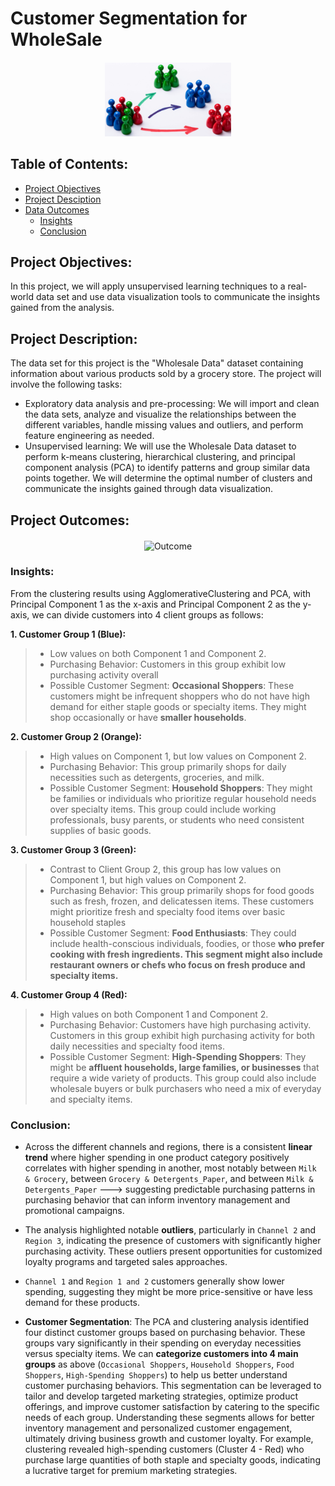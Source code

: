 # Customer Segmentation for WholeSale

<p align="center" style="margin-top: 20px; margin-bottom: 20px;">
<img width="40%" src="https://github.com/ThuyTran102/3__Customer_Segmentation_for_WholeSale/blob/main/images/customer_segmentation.png" alt="customer_segmentation"></img>
</p>

## Table of Contents:
- [Project Objectives](https://github.com/ThuyTran102/3__Customer_Segmentation_for_WholeSale?tab=readme-ov-file#project-objectives)
- [Project Desciption](https://github.com/ThuyTran102/3__Customer_Segmentation_for_WholeSale?tab=readme-ov-file#project-description)
- [Data Outcomes](https://github.com/ThuyTran102/3__Customer_Segmentation_for_WholeSale?tab=readme-ov-file#project-outcomes)
  - [Insights](https://github.com/ThuyTran102/3__Customer_Segmentation_for_WholeSale?tab=readme-ov-file#insights)
  - [Conclusion](https://github.com/ThuyTran102/3__Customer_Segmentation_for_WholeSale?tab=readme-ov-file#conclusion)

## Project Objectives:
In this project, we will apply unsupervised learning techniques to a real-world data set and use data visualization tools to communicate the insights gained from the analysis.

## Project Description:
The data set for this project is the "Wholesale Data" dataset containing information about various products sold by a grocery store.
The project will involve the following tasks:

-	Exploratory data analysis and pre-processing: We will import and clean the data sets, analyze and visualize the relationships between the different variables, handle missing values and outliers, and perform feature engineering as needed.
-	Unsupervised learning: We will use the Wholesale Data dataset to perform k-means clustering, hierarchical clustering, and principal component analysis (PCA) to identify patterns and group similar data points together. We will determine the optimal number of clusters and communicate the insights gained through data visualization.


## Project Outcomes:
<p align="center" style="margin-top: 20px; margin-bottom: 20px;">
<img width="60%" src="https://github.com/ThuyTran102/Unsupervised-Machine-Learning-Project/blob/main/images/Project_Outcome.png" alt="Outcome"></img>
</p>

### Insights:
From the clustering results using AgglomerativeClustering and PCA, with Principal Component 1 as the x-axis and Principal Component 2 as the y-axis, we can divide customers into 4 client groups as follows:

**1. Customer Group 1 (Blue):**
>- Low values on both Component 1 and Component 2.
>- Purchasing Behavior: Customers in this group exhibit low purchasing activity overall
>- Possible Customer Segment: **Occasional Shoppers**: These customers might be infrequent shoppers who do not have high demand for either staple goods or specialty items. They might shop occasionally or have **smaller households**.

**2. Customer Group 2 (Orange):**
> - High values on Component 1, but low values on Component 2.
> - Purchasing Behavior: This group primarily shops for daily necessities such as detergents, groceries, and milk.
> - Possible Customer Segment: **Household Shoppers**: They might be families or individuals who prioritize regular household needs over specialty items. This group could include working professionals, busy parents, or students who need consistent supplies of basic goods.

**3. Customer Group 3 (Green):**
> - Contrast to Client Group 2, this group has low values on Component 1, but high values on Component 2.
> - Purchasing Behavior: This group primarily shops for food goods such as fresh, frozen, and delicatessen items. These customers might prioritize fresh and specialty food items over basic household staples
> - Possible Customer Segment: **Food Enthusiasts**: They could include health-conscious individuals, foodies, or those **who prefer cooking with fresh ingredients. This segment might also include restaurant owners or chefs who focus on fresh produce and specialty items.**

**4. Customer Group 4 (Red):**
> - High values on both Component 1 and Component 2.
> - Purchasing Behavior: Customers have high purchasing activity. Customers in this group exhibit high purchasing activity for both daily necessities and specialty food items.
> - Possible Customer Segment: **High-Spending Shoppers**: They might be **affluent households, large families, or businesses** that require a wide variety of products. This group could also include wholesale buyers or bulk purchasers who need a mix of everyday and specialty items.

### Conclusion:

* Across the different channels and regions, there is a consistent **linear trend** where higher spending in one product category positively correlates with higher spending in another, most notably between `Milk & Grocery`, between `Grocery & Detergents_Paper`, and between `Milk & Detergents_Paper` ---> suggesting predictable purchasing patterns in purchasing behavior that can inform inventory management and promotional campaigns.

*  The analysis highlighted notable **outliers**, particularly in `Channel 2` and `Region 3`, indicating the presence of customers with significantly higher purchasing activity. These outliers present opportunities for customized loyalty programs and targeted sales approaches.
  
* `Channel 1` and `Region 1 and 2` customers generally show lower spending, suggesting they might be more price-sensitive or have less demand for these products.

* **Customer Segmentation**: The PCA and clustering analysis identified four distinct customer groups based on purchasing behavior. These groups vary significantly in their spending on everyday necessities versus specialty items. We can **categorize customers into 4 main groups** as above (`Occasional Shoppers`, `Household Shoppers`, `Food Shoppers`, `High-Spending Shoppers`) to help us better understand customer purchasing behaviors. This segmentation can be leveraged to tailor and develop targeted marketing strategies, optimize product offerings, and improve customer satisfaction by catering to the specific needs of each group. Understanding these segments allows for better inventory management and personalized customer engagement, ultimately driving business growth and customer loyalty. For example, clustering revealed high-spending customers (Cluster 4 - Red) who purchase large quantities of both staple and specialty goods, indicating a lucrative target for premium marketing strategies.
